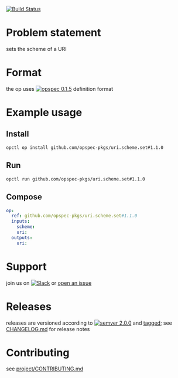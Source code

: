 [![Build Status](https://travis-ci.org/opspec-pkgs/uri.scheme.set.svg?branch=master)](https://travis-ci.org/opspec-pkgs/uri.scheme.set)

# Problem statement

sets the scheme of a URI

# Format

the op uses [![opspec 0.1.5](https://img.shields.io/badge/opspec-0.1.5-brightgreen.svg?colorA=6b6b6b&colorB=fc16be)](https://opspec.io/0.1.5) definition format

# Example usage

## Install

```shell
opctl op install github.com/opspec-pkgs/uri.scheme.set#1.1.0
```

## Run

```
opctl run github.com/opspec-pkgs/uri.scheme.set#1.1.0
```

## Compose

```yaml
op:
  ref: github.com/opspec-pkgs/uri.scheme.set#1.1.0
  inputs:
    scheme:
    uri:
  outputs:
    uri:
```

# Support

join us on
[![Slack](https://opctl-slackin.herokuapp.com/badge.svg)](https://opctl-slackin.herokuapp.com/)
or
[open an issue](https://github.com/opspec-pkgs/uri.scheme.set/issues)

# Releases

releases are versioned according to
[![semver 2.0.0](https://img.shields.io/badge/semver-2.0.0-brightgreen.svg)](http://semver.org/spec/v2.0.0.html)
and [tagged](https://git-scm.com/book/en/v2/Git-Basics-Tagging); see
[CHANGELOG.md](CHANGELOG.md) for release notes

# Contributing

see
[project/CONTRIBUTING.md](https://github.com/opspec-pkgs/project/blob/master/CONTRIBUTING.md)

